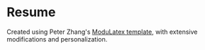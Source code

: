 # Resume

Created using Peter Zhang's [ModuLatex template](https://github.com/petezh/Modular-Resume), with extensive modifications and personalization.